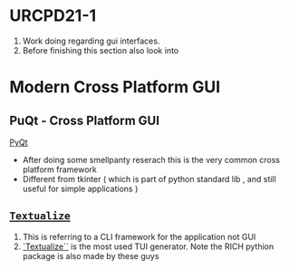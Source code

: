 # URCPD21-1 

1. Work doing regarding gui interfaces.
2. Before finishing this section also look into 

# Modern Cross Platform GUI 

## PuQt - Cross Platform GUI

[PyQt](https://doc.qt.io/qtforpython-6/)
- After doing some smellpanty reserach this is the very common cross platform framework
- Different from tkinter ( which is part of python standard lib , and still useful for simple applications )

## [`Textualize`](https://www.textualize.io/)

1. This is referring to a CLI framework for the application not GUI
2. [`Textualize``](https://www.textualize.io/) is the most used TUI generator. Note the RICH pythion package is also made by these guys 


